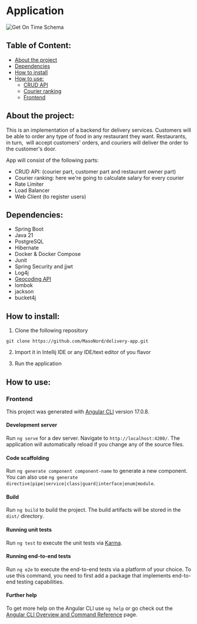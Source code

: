 # Application
![Get On Time Schema](https://github.com/MasoNord/Get-On-Time/assets/112730325/05dd0e87-b8c1-4ceb-93cb-6b81d9fb6e33)

## Table of Content:
- [About the project](#about-the-project)
- [Dependencies](#dependencies)
- [How to install](#How-to-install)
- [How to use:](#CRUD-API)
    - [CRUD API]()
    - [Courier ranking]()
    - [Frontend]()

## About the project:
This is an implementation of a backend for delivery services. Customers will be able to order any type of food in any restaurant they want. Restaurants, in turn,  will accept customers' orders, and couriers will deliver the order to the customer's door. 

App will consist of the following parts:
* CRUD API: (courier part, customer part and restaurant owner part)
* Courier ranking: here we're going to calculate salary for every courier
* Rate Limiter
* Load Balancer
* Web Client (to register users)

## Dependencies:
- Spring Boot
- Java 21
- PostgreSQL
- Hibernate
- Docker & Docker Compose
- Junit
- Spring Security and jjwt
- Log4j
- [Geocoding API](https://geocode.maps.co/)
- lombok
- jackson
- bucket4j

## How to install:
1. Clone the following repository
```
git clone https://github.com/MasoNord/delivery-app.git
```
2. Import it in Intellij IDE or any IDE/text editor of you flavor

3. Run the application

## How to use:

### Frontend

This project was generated with [Angular CLI](https://github.com/angular/angular-cli) version 17.0.8.

#### Development server

Run `ng serve` for a dev server. Navigate to `http://localhost:4200/`. The application will automatically reload if you change any of the source files.

#### Code scaffolding

Run `ng generate component component-name` to generate a new component. You can also use `ng generate directive|pipe|service|class|guard|interface|enum|module`.

#### Build

Run `ng build` to build the project. The build artifacts will be stored in the `dist/` directory.

#### Running unit tests

Run `ng test` to execute the unit tests via [Karma](https://karma-runner.github.io).

#### Running end-to-end tests

Run `ng e2e` to execute the end-to-end tests via a platform of your choice. To use this command, you need to first add a package that implements end-to-end testing capabilities.

#### Further help

To get more help on the Angular CLI use `ng help` or go check out the [Angular CLI Overview and Command Reference](https://angular.io/cli) page.

